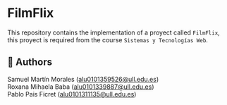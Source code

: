 # FilmFlix

This repository contains the implementation of a proyect called `FilmFlix`, this proyect is required
from the course `Sistemas y Tecnologías Web`.

## 📌 Authors

Samuel Martín Morales (alu0101359526@ull.edu.es)\
Roxana Mihaela Baba (alu0101339887@ull.edu.es)\
Pablo Pais Ficret (alu0101311135@ull.edu.es)

